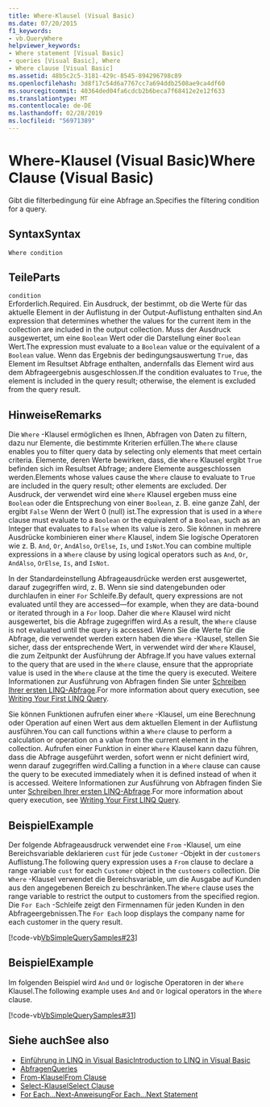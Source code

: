 ```yaml
---
title: Where-Klausel (Visual Basic)
ms.date: 07/20/2015
f1_keywords:
- vb.QueryWhere
helpviewer_keywords:
- Where statement [Visual Basic]
- queries [Visual Basic], Where
- Where clause [Visual Basic]
ms.assetid: 48b5c2c5-3181-429c-8545-894296798c89
ms.openlocfilehash: 3d8f17c54d6a7767cc7a694ddb2508ae9ca4df60
ms.sourcegitcommit: 40364ded04fa6cdcb2b6beca7f68412e2e12f633
ms.translationtype: MT
ms.contentlocale: de-DE
ms.lasthandoff: 02/28/2019
ms.locfileid: "56971389"
---
```

# <a name="where-clause-visual-basic"></a><span data-ttu-id="f2945-102">Where-Klausel (Visual Basic)</span><span class="sxs-lookup"><span data-stu-id="f2945-102">Where Clause (Visual Basic)</span></span>
<span data-ttu-id="f2945-103">Gibt die filterbedingung für eine Abfrage an.</span><span class="sxs-lookup"><span data-stu-id="f2945-103">Specifies the filtering condition for a query.</span></span>  
  
## <a name="syntax"></a><span data-ttu-id="f2945-104">Syntax</span><span class="sxs-lookup"><span data-stu-id="f2945-104">Syntax</span></span>  
  
```  
Where condition  
```  
  
## <a name="parts"></a><span data-ttu-id="f2945-105">Teile</span><span class="sxs-lookup"><span data-stu-id="f2945-105">Parts</span></span>  
 `condition`  
 <span data-ttu-id="f2945-106">Erforderlich.</span><span class="sxs-lookup"><span data-stu-id="f2945-106">Required.</span></span> <span data-ttu-id="f2945-107">Ein Ausdruck, der bestimmt, ob die Werte für das aktuelle Element in der Auflistung in der Output-Auflistung enthalten sind.</span><span class="sxs-lookup"><span data-stu-id="f2945-107">An expression that determines whether the values for the current item in the collection are included in the output collection.</span></span> <span data-ttu-id="f2945-108">Muss der Ausdruck ausgewertet, um eine `Boolean` Wert oder die Darstellung einer `Boolean` Wert.</span><span class="sxs-lookup"><span data-stu-id="f2945-108">The expression must evaluate to a `Boolean` value or the equivalent of a `Boolean` value.</span></span> <span data-ttu-id="f2945-109">Wenn das Ergebnis der bedingungsauswertung `True`, das Element im Resultset Abfrage enthalten, andernfalls das Element wird aus dem Abfrageergebnis ausgeschlossen.</span><span class="sxs-lookup"><span data-stu-id="f2945-109">If the condition evaluates to `True`, the element is included in the query result; otherwise, the element is excluded from the query result.</span></span>  
  
## <a name="remarks"></a><span data-ttu-id="f2945-110">Hinweise</span><span class="sxs-lookup"><span data-stu-id="f2945-110">Remarks</span></span>  
 <span data-ttu-id="f2945-111">Die `Where` -Klausel ermöglichen es Ihnen, Abfragen von Daten zu filtern, dazu nur Elemente, die bestimmte Kriterien erfüllen.</span><span class="sxs-lookup"><span data-stu-id="f2945-111">The `Where` clause enables you to filter query data by selecting only elements that meet certain criteria.</span></span> <span data-ttu-id="f2945-112">Elemente, deren Werte bewirken, dass, die `Where` Klausel ergibt `True` befinden sich im Resultset Abfrage; andere Elemente ausgeschlossen werden.</span><span class="sxs-lookup"><span data-stu-id="f2945-112">Elements whose values cause the `Where` clause to evaluate to `True` are included in the query result; other elements are excluded.</span></span> <span data-ttu-id="f2945-113">Der Ausdruck, der verwendet wird eine `Where` Klausel ergeben muss eine `Boolean` oder die Entsprechung von einer `Boolean`, z. B. eine ganze Zahl, der ergibt `False` Wenn der Wert 0 (null) ist.</span><span class="sxs-lookup"><span data-stu-id="f2945-113">The expression that is used in a `Where` clause must evaluate to a `Boolean` or the equivalent of a `Boolean`, such as an Integer that evaluates to `False` when its value is zero.</span></span> <span data-ttu-id="f2945-114">Sie können in mehrere Ausdrücke kombinieren einer `Where` Klausel, indem Sie logische Operatoren wie z. B. `And`, `Or`, `AndAlso`, `OrElse`, `Is`, und `IsNot`.</span><span class="sxs-lookup"><span data-stu-id="f2945-114">You can combine multiple expressions in a `Where` clause by using logical operators such as `And`, `Or`, `AndAlso`, `OrElse`, `Is`, and `IsNot`.</span></span>  
  
 <span data-ttu-id="f2945-115">In der Standardeinstellung Abfrageausdrücke werden erst ausgewertet, darauf zugegriffen wird, z. B. Wenn sie sind datengebunden oder durchlaufen in einer `For` Schleife.</span><span class="sxs-lookup"><span data-stu-id="f2945-115">By default, query expressions are not evaluated until they are accessed—for example, when they are data-bound or iterated through in a `For` loop.</span></span> <span data-ttu-id="f2945-116">Daher die `Where` Klausel wird nicht ausgewertet, bis die Abfrage zugegriffen wird.</span><span class="sxs-lookup"><span data-stu-id="f2945-116">As a result, the `Where` clause is not evaluated until the query is accessed.</span></span> <span data-ttu-id="f2945-117">Wenn Sie die Werte für die Abfrage, die verwendet werden extern haben die `Where` -Klausel, stellen Sie sicher, dass der entsprechende Wert, in verwendet wird der `Where` Klausel, die zum Zeitpunkt der Ausführung der Abfrage.</span><span class="sxs-lookup"><span data-stu-id="f2945-117">If you have values external to the query that are used in the `Where` clause, ensure that the appropriate value is used in the `Where` clause at the time the query is executed.</span></span> <span data-ttu-id="f2945-118">Weitere Informationen zur Ausführung von Abfragen finden Sie unter [Schreiben Ihrer ersten LINQ-Abfrage](../../../visual-basic/programming-guide/concepts/linq/writing-your-first-linq-query.md).</span><span class="sxs-lookup"><span data-stu-id="f2945-118">For more information about query execution, see [Writing Your First LINQ Query](../../../visual-basic/programming-guide/concepts/linq/writing-your-first-linq-query.md).</span></span>  
  
 <span data-ttu-id="f2945-119">Sie können Funktionen aufrufen einer `Where` -Klausel, um eine Berechnung oder Operation auf einen Wert aus dem aktuellen Element in der Auflistung ausführen.</span><span class="sxs-lookup"><span data-stu-id="f2945-119">You can call functions within a `Where` clause to perform a calculation or operation on a value from the current element in the collection.</span></span> <span data-ttu-id="f2945-120">Aufrufen einer Funktion in einer `Where` Klausel kann dazu führen, dass die Abfrage ausgeführt werden, sofort wenn er nicht definiert wird, wenn darauf zugegriffen wird.</span><span class="sxs-lookup"><span data-stu-id="f2945-120">Calling a function in a `Where` clause can cause the query to be executed immediately when it is defined instead of when it is accessed.</span></span> <span data-ttu-id="f2945-121">Weitere Informationen zur Ausführung von Abfragen finden Sie unter [Schreiben Ihrer ersten LINQ-Abfrage](../../../visual-basic/programming-guide/concepts/linq/writing-your-first-linq-query.md).</span><span class="sxs-lookup"><span data-stu-id="f2945-121">For more information about query execution, see [Writing Your First LINQ Query](../../../visual-basic/programming-guide/concepts/linq/writing-your-first-linq-query.md).</span></span>  
  
## <a name="example"></a><span data-ttu-id="f2945-122">Beispiel</span><span class="sxs-lookup"><span data-stu-id="f2945-122">Example</span></span>  
 <span data-ttu-id="f2945-123">Der folgende Abfrageausdruck verwendet eine `From` -Klausel, um eine Bereichsvariable deklarieren `cust` für jede `Customer` -Objekt in der `customers` Auflistung.</span><span class="sxs-lookup"><span data-stu-id="f2945-123">The following query expression uses a `From` clause to declare a range variable `cust` for each `Customer` object in the `customers` collection.</span></span> <span data-ttu-id="f2945-124">Die `Where` -Klausel verwendet die Bereichsvariable, um die Ausgabe auf Kunden aus den angegebenen Bereich zu beschränken.</span><span class="sxs-lookup"><span data-stu-id="f2945-124">The `Where` clause uses the range variable to restrict the output to customers from the specified region.</span></span> <span data-ttu-id="f2945-125">Die `For Each` -Schleife zeigt den Firmennamen für jeden Kunden in den Abfrageergebnissen.</span><span class="sxs-lookup"><span data-stu-id="f2945-125">The `For Each` loop displays the company name for each customer in the query result.</span></span>  
  
 [!code-vb[VbSimpleQuerySamples#23](~/samples/snippets/visualbasic/VS_Snippets_VBCSharp/VbSimpleQuerySamples/VB/QuerySamples1.vb#23)]  
  
## <a name="example"></a><span data-ttu-id="f2945-126">Beispiel</span><span class="sxs-lookup"><span data-stu-id="f2945-126">Example</span></span>  
 <span data-ttu-id="f2945-127">Im folgenden Beispiel wird `And` und `Or` logische Operatoren in der `Where` Klausel.</span><span class="sxs-lookup"><span data-stu-id="f2945-127">The following example uses `And` and `Or` logical operators in the `Where` clause.</span></span>  
  
 [!code-vb[VbSimpleQuerySamples#31](~/samples/snippets/visualbasic/VS_Snippets_VBCSharp/VbSimpleQuerySamples/VB/QuerySamples1.vb#31)]  
  
## <a name="see-also"></a><span data-ttu-id="f2945-128">Siehe auch</span><span class="sxs-lookup"><span data-stu-id="f2945-128">See also</span></span>
- [<span data-ttu-id="f2945-129">Einführung in LINQ in Visual Basic</span><span class="sxs-lookup"><span data-stu-id="f2945-129">Introduction to LINQ in Visual Basic</span></span>](../../../visual-basic/programming-guide/language-features/linq/introduction-to-linq.md)
- [<span data-ttu-id="f2945-130">Abfragen</span><span class="sxs-lookup"><span data-stu-id="f2945-130">Queries</span></span>](../../../visual-basic/language-reference/queries/index.md)
- [<span data-ttu-id="f2945-131">From-Klausel</span><span class="sxs-lookup"><span data-stu-id="f2945-131">From Clause</span></span>](../../../visual-basic/language-reference/queries/from-clause.md)
- [<span data-ttu-id="f2945-132">Select-Klausel</span><span class="sxs-lookup"><span data-stu-id="f2945-132">Select Clause</span></span>](../../../visual-basic/language-reference/queries/select-clause.md)
- [<span data-ttu-id="f2945-133">For Each...Next-Anweisung</span><span class="sxs-lookup"><span data-stu-id="f2945-133">For Each...Next Statement</span></span>](../../../visual-basic/language-reference/statements/for-each-next-statement.md)
